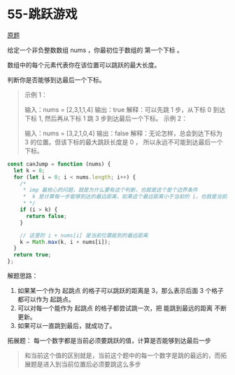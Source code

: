 # 55-跳跃游戏

[原题](https://leetcode-cn.com/problems/jump-game/)

给定一个非负整数数组 nums ，你最初位于数组的 第一个下标 。

数组中的每个元素代表你在该位置可以跳跃的最大长度。

判断你是否能够到达最后一个下标。

> 示例 1：
>
> 输入：nums = [2,3,1,1,4]
> 输出：true
> 解释：可以先跳 1 步，从下标 0 到达下标 1, 然后再从下标 1 跳 3 步到达最后一个下标。
> 示例 2：
>
> 输入：nums = [3,2,1,0,4]
> 输出：false
> 解释：无论怎样，总会到达下标为 3 的位置。但该下标的最大跳跃长度是 0 ， 所以永远不可能到达最后一个下标。

```javascript
const canJump = function (nums) {
  let k = 0;
  for (let i = 0; i < nums.length; i++) {
    /*
     * imp 最核心的问题，就是为什么要有这个判断，也就是这个是个边界条件
     *  k 是计算每一步能够到达的最远距离，如果这个最远距离小于当前的 i，也就是当前这个位置永远到不了，所以就返回 false
     * */
    if (i > k) {
      return false;
    }

    // 这里的 i + nums[i] 是当前位置能到的最远距离
    k = Math.max(k, i + nums[i]);
  }
  return true;
};
```

解题思路：

1. 如果某一个作为 起跳点 的格子可以跳跃的距离是 3，那么表示后面 3 个格子都可以作为 起跳点。
2. 可以对每一个能作为 起跳点 的格子都尝试跳一次，把 能跳到最远的距离 不断更新。
3. 如果可以一直跳到最后，就成功了。

拓展题：
每一个数字都是当前必须要跳跃的值，计算是否能够到达最后一步

> 和当前这个值的区别就是，当前这个题中的每一个数字是跳的最远的，而拓展题是进入到当前位置后必须要跳这么多步
